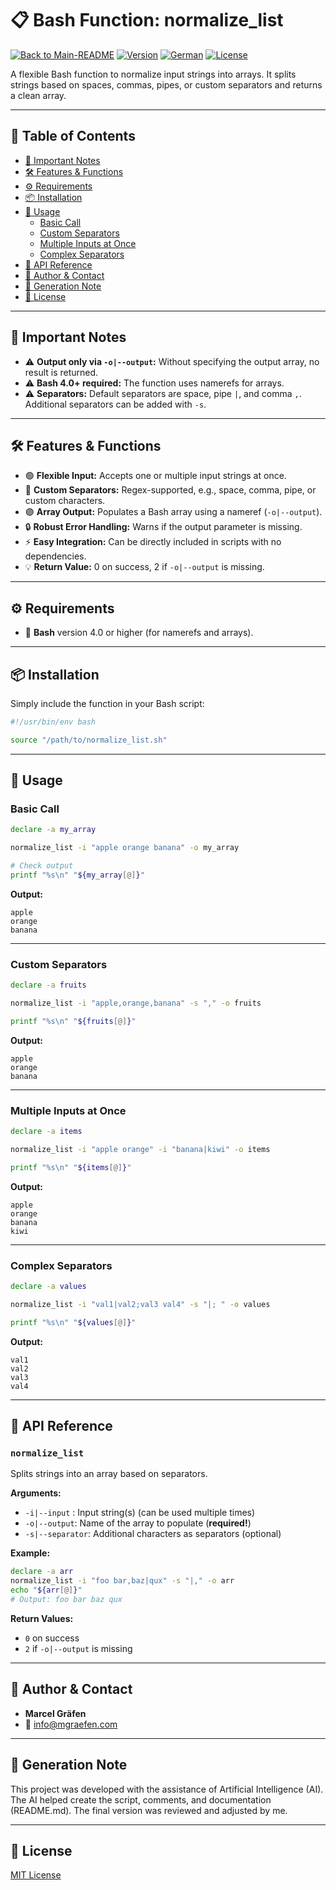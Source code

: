 # 📋 Bash Function: normalize_list

[![Back to Main-README](https://img.shields.io/badge/Main-README-blue?style=flat&logo=github)](../README.md)
[![Version](https://img.shields.io/badge/version-1.0.0-blue.svg)](#)
[![German](https://img.shields.io/badge/Language-German-blue)](./README.de.md)
[![License](https://img.shields.io/badge/license-MIT-lightgrey.svg)](https://opensource.org/licenses/MIT)

A flexible Bash function to normalize input strings into arrays. It splits strings based on spaces, commas, pipes, or custom separators and returns a clean array.

---

## 🚀 Table of Contents

* [📌 Important Notes](#-important-notes)
* [🛠️ Features & Functions](#-features--functions)
* [⚙️ Requirements](#%EF%B8%8F-requirements)
* [📦 Installation](#-installation)
* [📝 Usage](#-usage)
  * [Basic Call](#basic-call)
  * [Custom Separators](#custom-separators)
  * [Multiple Inputs at Once](#multiple-inputs-at-once)
  * [Complex Separators](#complex-separators)
* [📌 API Reference](#-api-reference)
* [👤 Author & Contact](#-author--contact)
* [🤖 Generation Note](#-generation-note)
* [📜 License](#-license)

---

## 📌 Important Notes

* ⚠️ **Output only via `-o|--output`:** Without specifying the output array, no result is returned.
* ⚠️ **Bash 4.0+ required:** The function uses namerefs for arrays.
* ⚠️ **Separators:** Default separators are space, pipe `|`, and comma `,`. Additional separators can be added with `-s`.

---

## 🛠️ Features & Functions

* 🟢 **Flexible Input:** Accepts one or multiple input strings at once.
* 🔹 **Custom Separators:** Regex-supported, e.g., space, comma, pipe, or custom characters.
* 🟣 **Array Output:** Populates a Bash array using a nameref (`-o|--output`).
* 🔒 **Robust Error Handling:** Warns if the output parameter is missing.
* ⚡ **Easy Integration:** Can be directly included in scripts with no dependencies.
* 💡 **Return Value:** 0 on success, 2 if `-o|--output` is missing.

---

## ⚙️ Requirements

* 🐚 **Bash** version 4.0 or higher (for namerefs and arrays).

---

## 📦 Installation

Simply include the function in your Bash script:

```bash
#!/usr/bin/env bash

source "/path/to/normalize_list.sh"
````

---

## 📝 Usage

### Basic Call

```bash
declare -a my_array

normalize_list -i "apple orange banana" -o my_array

# Check output
printf "%s\n" "${my_array[@]}"
```

**Output:**

```
apple
orange
banana
```

---

### Custom Separators

```bash
declare -a fruits

normalize_list -i "apple,orange,banana" -s "," -o fruits

printf "%s\n" "${fruits[@]}"
```

**Output:**

```
apple
orange
banana
```

---

### Multiple Inputs at Once

```bash
declare -a items

normalize_list -i "apple orange" -i "banana|kiwi" -o items

printf "%s\n" "${items[@]}"
```

**Output:**

```
apple
orange
banana
kiwi
```

---

### Complex Separators

```bash
declare -a values

normalize_list -i "val1|val2;val3 val4" -s "|; " -o values

printf "%s\n" "${values[@]}"
```

**Output:**

```
val1
val2
val3
val4
```

---

## 📌 API Reference

### `normalize_list`

Splits strings into an array based on separators.

**Arguments:**

* `-i|--input` : Input string(s) (can be used multiple times)
* `-o|--output`: Name of the array to populate (**required!**)
* `-s|--separator`: Additional characters as separators (optional)

**Example:**

```bash
declare -a arr
normalize_list -i "foo bar,baz|qux" -s "|," -o arr
echo "${arr[@]}"
# Output: foo bar baz qux
```

**Return Values:**

* `0` on success
* `2` if `-o|--output` is missing

---

## 👤 Author & Contact

* **Marcel Gräfen**
* 📧 [info@mgraefen.com](mailto:info@mgraefen.com)

---

## 🤖 Generation Note

This project was developed with the assistance of Artificial Intelligence (AI). The AI helped create the script, comments, and documentation (README.md). The final version was reviewed and adjusted by me.

---

## 📜 License

[MIT License](LICENSE)
